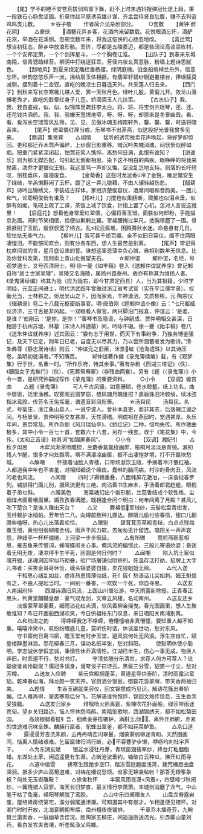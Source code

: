 <!-- { "loadSidebar": true } -->
　　【尾】学不的睡不安苍荒拔剑鸡窗下舞，赶不上时未遇抖搜弹冠仕途上趋，秉一段铁石心肠愈坚固。折莫你赵平原诱英雄计谋，齐孟尝待贤良肚腹，赚不去狗盗鸡鸣类儿数。
　　☆谷子敬
　　作者简介见杂剧部分。
　　○套数
　　【黄钟·醉花阴】
　　△豪侠
　　酒簪花异乡客，花酒内淹留数载。花悦眼酒忘怀，酒酽花浓，举酒在花溪侧。忽顿觉数年来，将我这悒怏的心肠忽地改。
　　【喜迁莺】想当初狂态，醉乡中放浪形骸。吾侪，尽都是五陵豪迈，都是些阔论高谈梁栋材。一个个安邦定策，一个个剑挥星斗，一个个胸卷江淮。
　　【出队子】到春来东城南陌，信青骢踏绿苔。柳阴中打绕逞狂乖，芳径内妆幺真意脉，粉墙上题诗思腻色。
　　【刮地风】到夏来绕定雕栏垂杨摆，绿阴庭槐。戗金船倚棹兰舟外，信意忘怀。听韵悠悠乐声一派，摇纨扇玉体相捱。有翡翠轩碧纱橱避暑楼台，捧瑶觞莫减侧，摆列着十二金钗。直吃的晚凉生日暮遥天外，共采莲人归去来。
　　【西门子】到秋来写长空寒雁儿堪人爱，霁一天秋月色。绿叶儿殷，黄菊儿开。效龙山落帽老秀才，直吃的脸晕红身子儿歪，娇滴滴玉人儿扶策。
　　【古水仙子】我、我、我自鉴戒，似、似、似锦阵里疏狂李太白。将、将、将宝剑共瑶琴，还、还、还花钱共酒债。我、我、我嫌天宽恨地窄，呀、呀、呀，却原来是冬景幽哉。看、看、看泻长空瑞雪风乱筛，见、见、见傲冰魂玉梅南轩外，馨、馨、馨，时送将暗香来。
　　【尾声】倚翠偎红理当戒，乐琴书不出茅斋，似这般好光景我曾多见来。
　　【商调】集贤宾
　　△闺情
　　猛听的透帘栊卖花声唤起，将好梦却惊回。更和那迁乔木莺声偏碎，上纱窗日影重移。暗沉吟失魄消魂，闷恹恹似醉如痴。把重门紧紧深闭起，怕莺花笑人憔悴。离愁何日满，此恨有谁知？
　　【逍遥乐】则为那无媒匹配，勾引起无倒断相思，染下这不明白的病疾。眼睁睁的将我来抛离，泼乔才更狠似王魁。我这里骂一声却又悔，空没乱怎地支持。则落的长吁短叹，倒枕垂床，废寝废食。
　　【金菊香】这些时龙涎香冷了金猊，雁足慵安生了绿绮，羊羔懒斟闲了玉杯。觑了这一弄儿狼藉，不由人辗转越伤悲。
　　【醋葫芦】诗吟出锦绣文，字装成古样体。家冠济楚俊容仪，酒席间唱和音韵美。一团儿和气，论聪明俊俏有谁及？
　　【梧叶儿】刀搅也似柔肠断，爬推也似泪点垂，似醉有如痴。笔砚上疏了工课，茶饭上减了饮食，针指上罢了心机，怎对人言说这就里！
　　【后庭花】想着他身常爱红翠偎，心偏将香玉惜。面胜似何郎粉，手能描京兆眉。闲时节笑相偎，恰便似鹣鹣比翼。翠裙腰掩过半尺，搂胸带趱了一围。骨捱捱削了玉肌，瘦恹恹宽了绣衣。乱松云鬓堆，困腾腾秋水迷。命悬悬有几日，软怯怯无些气力。
　　【柳叶儿】我可甚千娇百媚，全不似旧日容仪，阁不住两眼凄惶泪。不能够同欢会，则有分各东西，想人生最苦是别离。
　　【尾声】常记得枕席间说的言，星月底设来的誓。谁想这辜恩薄幸负心贼，自相别数年无信息。比及你登科及第，我则索上青山化做望夫石。
　　☆邾仲谊
　　邾仲谊，名经，号观梦道士，又号西清居士。明·徐一夔《如丰稿》卷入《送邾仲谊就养序》曾记邾自称“居士世家吴陵”，吴陵又名海陵，属扬州路泰州。故亦有称其为维扬人者。《录鬼簿续编》称其为陇（应为陇右，即今甘肃定西县）人，当为其祖籍。少时学明经，元至正间进士，明代洪武四年曾做过浙江省考试官（实在平江儒学录）。权衡允当，士林称之。侨居吴山之下，因而家焉，丰神潇洒，文质彬彬。元·陶宗仪《辍耕录》卷二十八载元枢密断事官。明·唐伯刚《题邾仲谊小像》云：“七尺躯威仪济济，三寸舌是非风起。一双眼看人做官，两只脚沿门报喜，仲谊云：‘是谁，是谁？’伯刚云：‘是你，是你！’”善琴书及隐语，与钟嗣成、贾仲明相交甚深，日相游于杭州苏堤、林墓（宋诗人林逋墓）间，吟咏不辍。徐一夔《始丰稿》卷八《送朱仲谊就养序》述其因云：“尝有志于用世，而天下有事纷争，乃独务博鉴强记，及天下已定，则年日已老，自度无以尽其力，乃以尝所涵蓄者发为歌诗。”清·朱彝尊《静志居诗话》则云：“仲谊元之旧臣，沐景编《沧海遗珠》以其诗压卷。盖明初徙滇者。”不知确否。
　　邾仲谊著作据《录鬼簿续编》载，有《观梦集》行于世，名重一时。“所作乐府，特其余事。”著有杂剧《西湖三塔记》（佚）、《胭脂女子鬼推门》（佚）、《死葬鸳鸯冢》（存残曲两套）。另有《题（〈录鬼簿〉》小令一首，是研究钟嗣成写作《录鬼簿》的重要资料。
　　○小令
　　【双调】蟾宫曲
　　△题《录鬼簿》
　　可人千古风骚，如意珊瑚，苍水鲸鳌。纸上功名，曲中情思，话里渔樵。叹雾阁云窗梦窈，想风魂月魄谁招？裹骊珠泪冷鲛绡，续冰弦指冰鸾胶。传芳名玉兔挥毫，谱遗音彩凤衔箫。
　　☆汤舜民
　　汤舜民，名式，号菊庄，浙江象山县人，一说宁波人。曾补本县吏，而非其志，后落魄江湖之间。与杨景贤、贾仲明等交友甚厚，天性滑稽。明成祖在燕邸时，宠遇甚厚。永乐年间，恩赍常及。所作杂剧《风月瑞仙亭》、《娇红记》二种，惜均失传。所作散曲极多，其中小令一百七十首，套数六十八套，另存一残套。收于《笔花集》中，今传。《太和正音谱》称其词“如锦屏春风”。
　　○小令
　　【双调】湘妃引
　　△秋夕闺思
　　木犀风淅淅喷雕棂，兰麝香氲氲绕画屏，梧桐月淡淡悬青镜。漏初残人乍醒，恨多才何处飘零。填不满凄凉幽窖，捱不出凄惶梦境，打不开磊块愁城。
　　△解嘲
　　怀揣着讪脸入青楼，口带顽涎饮玉瓯，手搦着冷汗偎红袖。人都道我中年也不害羞，对相知细说个缘由。蠢咻的脑间病，村沙的骨肉丑，风流的老也风流。
　　△闻赠
　　四时ブ褥锦重叠，八面帏屏花艳冶，一床衾枕春罗列。铺排得门面儿别，据风流更有三绝。肉沾着书生麻木，手汤着郎君趔趄，眼梢着子弟乜斜。
　　△赠美色
　　海棠魂幻出个俊形骸，兰蕊香结成个软性格，尘烟煤点面着蛾眉黛。媚孜孜春满腮，既相逢合问个明白：何年间离了月殿？甚风儿吹下楚台？是谁人赚出天台？
　　△又
　　舞裙低翠绒纱，云髻松盘青绀发，玉纤赖护冰绡帕。芳年恰二八。向樽前数种儿撑达。醉眼儿偷付些春信，甜口儿翻腾些嗑呀，热心儿出落着欢恰。
　　△赠别
　　碧茸茸芳草殿青毡，白点点残梅撒玉细，黄绀绀弱柳拖金线。雨声干风力软，去匆匆无计留连。唱阳关一声声哀怨，醉歧亭一杯杯缱绻，上河梁一步步俄延。
　　△有所赠
　　莺煎燕聒惹相思，雁去鱼来传恨词，蜂喧蝶闹关心事。俺风流的偏惯此，三般儿寄语娇姿：昏迷着无明无夜，凄凉得半生半死，团圆是何日何时？
　　△闻嘲
　　陷入坑土窖似暗开掘，迷魂洞囚牢似巧砌叠，验尸场屠铺似明排列。死温存活打劫，招牌上大字儿书者：买笑金哥哥休俭，缠头锦婆婆自接，卖花钱姐姐无赊。
　　△代人送
　　干相思心绪乱如丝，虚疼热恩情薄似纸，死亻孱亻愁语话儿尖如刺。姆王魁信有之，不由人提起当时。一间别一番害，一欢娱一个死，你自寻思。
　　△送友人南闽府悴
　　西湖诗酒旧风流，上国山川惬壮游，中天雨露新除授。正青春正黑头，判黄堂黼黼皇猷：豪气双龙剑，文章五风楼，名动南州。
　　△送友还乡
　　淡烟蒙草翠萎蕤，细雨沾花红点滴，软风着柳金摇曳。春光图画里，想人生聚散谁知？昨日开画船西湖欢笑，今日供祖帐东门叹息，来日唱阳关南浦别离。
　　△和陆进之韵
　　得峥嵘我怎不峥嵘，倦懵憧咱非真懵憧，要知重人越不知重。嘻嘻冷笑中，叹纷纷眼底儿童。莫听伤时话，休谈盖世功，愁对东风。
　　守书窗何日离书窗，瞻玉堂何时步玉堂，避风浪何处无风浪。浮生空自忙，赋登楼醉墨淋浪。怨花柳春三月，误功名纸半张，愁对斜阳。
　　使聪明休使小聪明，学志诚休学假志诚，秉情性休乔真情性。江湖已半生，伤心一事无成。物换人非旧，时乖道不行，愁对书灯。
　　守清贫随分乐清贫，求荐人何方可荐人？说聪俊谁肯怜聪俊？儒冠多误身，谩夸谈子曰诗云。黑鬓三分雪，貂裘一寸尘，愁对芳樽。
　　△送友人应聘
　　紫云宫殿拥蓬莱，黄道星辱拱泰阶，清时雨露沾蛮貊。乾坤春似海，拜龙颜一笑天开。官厨酒分银瓮，御筵花袅翠牌，带天香两袖归来。
　　△题情
　　生香玉碾就美容仪，回文锦攒成巧见识，解语花簇出春娇媚。佳人难再得，翠裘寒鸳侣分飞。花解语谁怜憔悴，锦回文难传信息，玉生香怎受狼籍。
　　△送友归家乡
　　绯榴喷火照离筵，紫楝吹花扑画船，绿莎带雨迷荒甸。望乡关归路远，恼人怀休怨啼鹃。南陌笙歌地，西湖锦绣天，都不如松菊田园。
　　高烧银蜡看锟钅吾，细煮金芽揽辘轳，满斟玉倾。离怀开肺腑，赤紧的世途难况味全殊。麟脯行犀者，驼蜂出翠釜，都不如莼菜鲈鱼。
　　△京口道中
　　露浸浸芳杏洗朱颜，云冉冉晴峦闪翠鬟，烟蒙蒙弱柳迷青盼。天然图画间，恼离人情绪艰难。乞留屈律归鸿行断，必不容蹇驴步懒，咿呖呜刺杜宇声干。
　　△为东湖友赋
　　银盆水浸牡丹芽，青琐窗涵翡翠纱，绛台灯籼胭脂蜡。东湖处土家，闲遥遥更有生涯。占断沧波垂钓，锄破白云种瓜，拂开红雨寻花。
　　△道中值雪
　　拂寒生踉跄步空□，踏冻雪趑趄度浅湾，拨荒榛屈曲盘深涧。抵多少庐山高蜀道难，对梅花细说愁烦。谁家无锦衾毡帐？那答无银筝象板？何处无玉辔雕鞍？
　　△旅舍秋怀
　　半窗风雨夜潇<风蚤>，四壁啼づ秋闹炒，一篝残蜡人寂寥。海天长归梦杳，最关情行李萧萧。丰城剑消磨了龙气，中山笔干枯了兔毫，峄阳琴解脱了鸾胶。
　　△山中乐四阕赠友人
　　山盘龙脊露岩崖，屋络蜂房绕第宅，溪分弱尾通津濑。可知道其中有俊才，乍相逢便见襟怀。对潮门时时开放，北海宴朝朝布摆，南州榻夜夜铺排。
　　千章乔木播奇芳，九畹猗兰霭素香，一庭幽草含佳况。胜陶家五柳庄，闲遥遥断送流光。引赤脚山童刘药，看白发农夫击壤，听苍髯渔父鸣榔。
